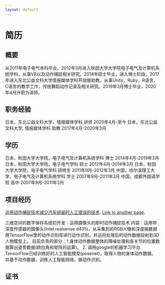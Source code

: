 ```yaml
---
layout: default
---
```



# 简历
## 概要
从2011年电子电气本科毕业。2012年3月进入秋田大学大学院电子电气及计算机系统学科，从事VR以及动作捕捉相关研究。2014年硕士毕业，进入博士阶段。2017年进入东北公益文科大学情报媒体学科开始做助教，从事Unity，Ruby，R语言，C语言的教学工作，传统舞蹈动作记录及相关研究。2019年3月博士毕业，2020年4月升职为讲师。

## 职务经验
日本，东北公益文科大学，情报媒体学科                         讲师 2020年4月-至今
日本，东北公益文科大学, 情报媒体学科                  助教 2017年4月-2020年3月

## 学历
日本，秋田大学大学院，电子电气及计算机系统学科        博士 2014年4月-2019年3月
日本，秋田大学大学院，电子电气学科                    硕士 2012年4月-2014年3月
日本，秋田大学大学院，电子电气学科 					研修生 2011年9月-2012年3月
中国，哈尔滨理工大学，电子电气及计算机系统学科			学士 2007年9月-2011年3月
中国，成都外国语学校			高中 2007年9月-2011年3月

## 项目经历
[运用动作捕捉技术减少汽车组装时人工错误的技术](./projects/toyota.html).
[Link to another page](./another-page.html).

三维空间的数字保存系统的开发：运用摄像头的即时动作捕捉技术
内容：运用带深度传感器的摄像头(Intel realsense d435)，从采集到的RGB人像和深度输数据用TensorFlow里的动作识别库进行动作识别，并运将处理后的动作数据投射到3D人物模型上。
目前负责的部分：1.身体动作数据整体的降噪处理和各关节的位置数据算出姿势数据(欧拉角和矩阵的运算)。
2. 调用google的机器学习平台TensorFlow已经训练好的人工智能模型(posenet)，取得人物的身体动作数据。并基于动作数据，训练人工智能网络，做动作识别。

## 证书
